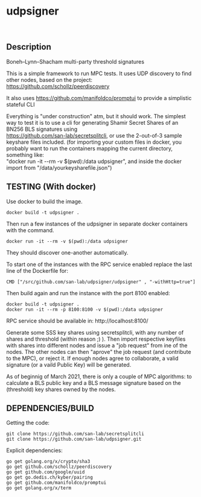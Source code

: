 # udpsigner
​
## Description

Boneh–Lynn–Shacham multi-party threshold signatures

This is a simple framework to run MPC tests.
It uses UDP discovery to find other nodes, based on the project:
https://github.com/schollz/peerdiscovery 

It also uses 
https://github.com/manifoldco/promptui 
to provide a simplistic stateful CLI

Everything is "under construction" atm, but it should work.
The simplest way to test it is to use a cli for generating Shamir Secret Shares of an BN256 BLS signatures using   
https://github.com/san-lab/secretsplitcli, or use the 2-out-of-3 sample keyshare files included. 
(for importing your custom files in docker, you probably want to run the containers mapping the current directory, something like:  
 "docker run -it --rm -v $(pwd):/data udpsigner",
 and inside the docker import from "/data/yourkeysharefile.json")             

## TESTING (With docker)
Use docker to build the image.

```
docker build -t udpsigner .
```

Then run a few instances of the udpsigner in separate docker containers with the command.

```
docker run -it --rm -v $(pwd):/data udpsigner
```

They should discover one-another automatically. 

To start one of the instances with the RPC service enabled replace the last line of the Dockerfile for:

```
CMD ["/src/github.com/san-lab/udpsigner/udpsigner" , "-withHttp=true"]
```

Then build again and run the instance with the port 8100 enabled:

```
docker build -t udpsigner .
docker run -it --rm -p 8100:8100 -v $(pwd):/data udpsigner
```

RPC service should be available in: http://localhost:8100/


Generate some SSS key shares using secretsplitcli, with any number of shares and threshold (within reason ;) ). 
Then import respective keyfiles with shares into different nodes and issue a "job request" from ine of the nodes.
The other nodes can then "aprove" the job request (and contribute to the MPC), or reject it.
If enough nodes agree to collaborate, a valid signature (or a vaild Public Key) will be generated.

As of beginnig of March 2021, there is only a couple of MPC algorithms: to calculate a BLS public key and a BLS message signature based on the (threshold) key shares owned by the nodes.


## DEPENDENCIES/BUILD  
Getting the code: 

    git clone https://github.com/san-lab/secretsplitcli
    git clone https://github.com/san-lab/udpsigner.git 

Explicit dependencies:

    go get golang.org/x/crypto/sha3
    go get github.com/schollz/peerdiscovery
    go get github.com/google/uuid
    go get go.dedis.ch/kyber/pairing
    go get github.com/manifoldco/promptui
    go get golang.org/x/term

